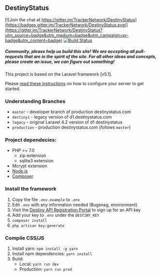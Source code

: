 ## DestinyStatus

[![Join the chat at https://gitter.im/TrackerNetwork/DestinyStatus](https://badges.gitter.im/TrackerNetwork/DestinyStatus.svg)](https://gitter.im/TrackerNetwork/DestinyStatus?utm_source=badge&utm_medium=badge&utm_campaign=pr-badge&utm_content=badge) [![Build Status](https://travis-ci.org/TrackerNetwork/DestinyStatus.svg?branch=master)](https://travis-ci.org/TrackerNetwork/DestinyStatus)

##### Community, please help us build this site! We are accepting all pull-requests that are in the spirit of the site.  For all other ideas and concepts, please create an issue, we can figure out something!

This project is based on the Laravel framework [v5.1].

Please [read these instructions](https://laravel.com/docs/5.1#server-requirements) on how to configure your server to get started.

### Understanding Branches

* `master` 	- developer branch of production destinystatus.com
* `destiny1` 	- legacy version of d1.destinystatus.com
* `legacy` 	- original Laravel 4.2 version of d1 destinystatus
* `production`  - production destinystatus.com (follows `master`)

### Project dependecies:

* PHP >= 7.0
  * zip extension
  * sqlite3 extension
* Mcrypt extension
* [Node.js](https://nodejs.org)
* [Composer](https://getcomposer.org)

### Install the framework

1. Copy the file `.env.example` to `.env`
2. Edit `.env` with any information needed (Bugsnag, environment)
3. Visit the [Destiny API Registration Portal](https://www.bungie.net/en/user/api) to sign up for an API key
4. Add your key to `.env` under the `DESTINY_KEY`
5. `composer install`
6. `php artisan key:generate`

### Compile CSS/JS

1. Install yarn: `npm install -g yarn`
2. Install npm dependencies: `yarn install`
3. Build:
    * Local: `yarn run dev`
    * Production: `yarn run prod`
